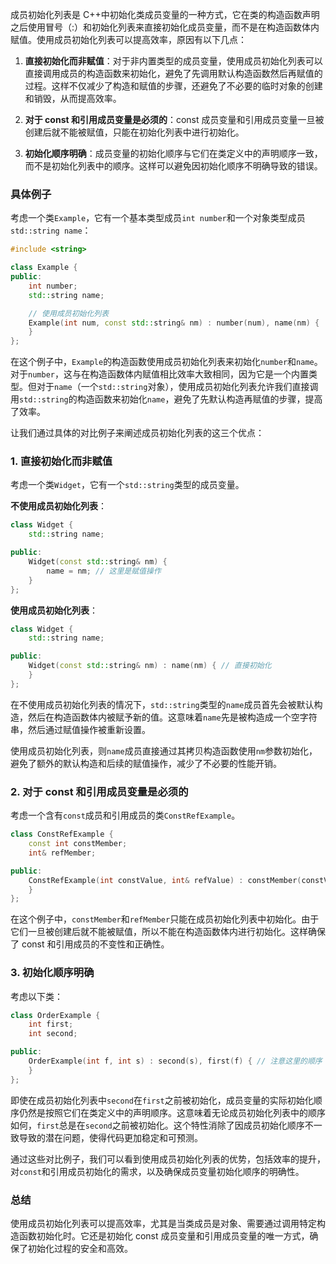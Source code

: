 成员初始化列表是 C++中初始化类成员变量的一种方式，它在类的构造函数声明之后使用冒号（:）和初始化列表来直接初始化成员变量，而不是在构造函数体内赋值。使用成员初始化列表可以提高效率，原因有以下几点：

1. **直接初始化而非赋值**：对于非内置类型的成员变量，使用成员初始化列表可以直接调用成员的构造函数来初始化，避免了先调用默认构造函数然后再赋值的过程。这样不仅减少了构造和赋值的步骤，还避免了不必要的临时对象的创建和销毁，从而提高效率。

2. **对于 const 和引用成员变量是必须的**：const 成员变量和引用成员变量一旦被创建后就不能被赋值，只能在初始化列表中进行初始化。

3. **初始化顺序明确**：成员变量的初始化顺序与它们在类定义中的声明顺序一致，而不是初始化列表中的顺序。这样可以避免因初始化顺序不明确导致的错误。

### 具体例子

考虑一个类`Example`，它有一个基本类型成员`int number`和一个对象类型成员`std::string name`：

```cpp
#include <string>

class Example {
public:
    int number;
    std::string name;

    // 使用成员初始化列表
    Example(int num, const std::string& nm) : number(num), name(nm) {
    }
};
```

在这个例子中，`Example`的构造函数使用成员初始化列表来初始化`number`和`name`。对于`number`，这与在构造函数体内赋值相比效率大致相同，因为它是一个内置类型。但对于`name`（一个`std::string`对象），使用成员初始化列表允许我们直接调用`std::string`的构造函数来初始化`name`，避免了先默认构造再赋值的步骤，提高了效率。

让我们通过具体的对比例子来阐述成员初始化列表的这三个优点：

### 1. 直接初始化而非赋值

考虑一个类`Widget`，它有一个`std::string`类型的成员变量。

**不使用成员初始化列表**：

```cpp
class Widget {
    std::string name;

public:
    Widget(const std::string& nm) {
        name = nm; // 这里是赋值操作
    }
};
```

**使用成员初始化列表**：

```cpp
class Widget {
    std::string name;

public:
    Widget(const std::string& nm) : name(nm) { // 直接初始化
    }
};
```

在不使用成员初始化列表的情况下，`std::string`类型的`name`成员首先会被默认构造，然后在构造函数体内被赋予新的值。这意味着`name`先是被构造成一个空字符串，然后通过赋值操作被重新设置。

使用成员初始化列表，则`name`成员直接通过其拷贝构造函数使用`nm`参数初始化，避免了额外的默认构造和后续的赋值操作，减少了不必要的性能开销。

### 2. 对于 const 和引用成员变量是必须的

考虑一个含有`const`成员和引用成员的类`ConstRefExample`。

```cpp
class ConstRefExample {
    const int constMember;
    int& refMember;

public:
    ConstRefExample(int constValue, int& refValue) : constMember(constValue), refMember(refValue) {
    }
};
```

在这个例子中，`constMember`和`refMember`只能在成员初始化列表中初始化。由于它们一旦被创建后就不能被赋值，所以不能在构造函数体内进行初始化。这样确保了 const 和引用成员的不变性和正确性。

### 3. 初始化顺序明确

考虑以下类：

```cpp
class OrderExample {
    int first;
    int second;

public:
    OrderExample(int f, int s) : second(s), first(f) { // 注意这里的顺序
    }
};
```

即使在成员初始化列表中`second`在`first`之前被初始化，成员变量的实际初始化顺序仍然是按照它们在类定义中的声明顺序。这意味着无论成员初始化列表中的顺序如何，`first`总是在`second`之前被初始化。这个特性消除了因成员初始化顺序不一致导致的潜在问题，使得代码更加稳定和可预测。

通过这些对比例子，我们可以看到使用成员初始化列表的优势，包括效率的提升，对`const`和引用成员初始化的需求，以及确保成员变量初始化顺序的明确性。

### 总结

使用成员初始化列表可以提高效率，尤其是当类成员是对象、需要通过调用特定构造函数初始化时。它还是初始化 const 成员变量和引用成员变量的唯一方式，确保了初始化过程的安全和高效。
